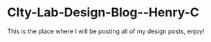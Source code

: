 # CIty-Lab-Design-Blog--Henry-C
This is the place where I will be posting all of my design posts, enjoy!
